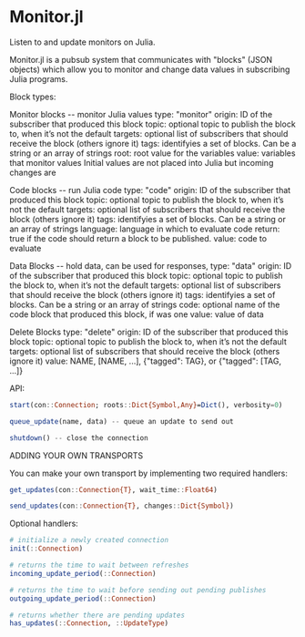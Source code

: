 # Monitor.jl
Listen to and update monitors on Julia.

Monitor.jl is a pubsub system that communicates with "blocks" (JSON objects) which allow you to
monitor and change data values in subscribing Julia programs.

Block types:

  Monitor blocks -- monitor Julia values
    type: "monitor"
    origin: ID of the subscriber that produced this block
    topic: optional topic to publish the block to, when it’s not the default
    targets: optional list of subscribers that should receive the block (others ignore it)
    tags: identifyies a set of blocks. Can be a string or an array of strings
    root: root value for the variables
    value: variables that monitor values
        Initial values are not placed into Julia but incoming changes are

  Code blocks -- run Julia code
    type: "code"
    origin: ID of the subscriber that produced this block
    topic: optional topic to publish the block to, when it’s not the default
    targets: optional list of subscribers that should receive the block (others ignore it)
    tags: identifyies a set of blocks. Can be a string or an array of strings
    language: language in which to evaluate code
    return: true if the code should return a block to be published.
    value: code to evaluate

  Data Blocks -- hold data, can be used for responses, 
    type: "data"
    origin: ID of the subscriber that produced this block
    topic: optional topic to publish the block to, when it’s not the default
    targets: optional list of subscribers that should receive the block (others ignore it)
    tags: identifyies a set of blocks. Can be a string or an array of strings
    code: optional name of the code block that produced this block, if was one
    value: value of data

  Delete Blocks
    type: "delete"
    origin: ID of the subscriber that produced this block
    topic: optional topic to publish the block to, when it’s not the default
    targets: optional list of subscribers that should receive the block (others ignore it)
    value: NAME, [NAME, ...], {"tagged": TAG}, or {"tagged": [TAG, ...]}


API:

```julia
start(con::Connection; roots::Dict{Symbol,Any}=Dict(), verbosity=0)

queue_update(name, data) -- queue an update to send out

shutdown() -- close the connection
```

ADDING YOUR OWN TRANSPORTS

You can make your own transport by implementing two required handlers:

```julia
get_updates(con::Connection{T}, wait_time::Float64)

send_updates(con::Connection{T}, changes::Dict{Symbol})
```

Optional handlers:

```julia
# initialize a newly created connection
init(::Connection)

# returns the time to wait between refreshes
incoming_update_period(::Connection)

# returns the time to wait before sending out pending publishes
outgoing_update_period(::Connection)

# returns whether there are pending updates
has_updates(::Connection, ::UpdateType)
```

